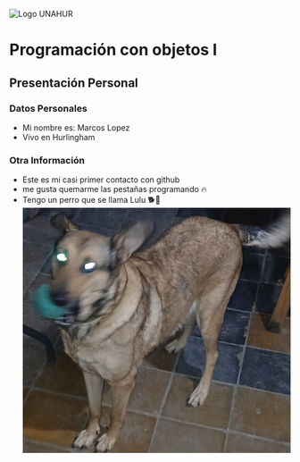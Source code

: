 ![Logo UNAHUR](./UNAHUR.png)

# Programación con objetos I
## Presentación Personal

### Datos Personales
- Mi nombre es: Marcos Lopez
- Vivo en Hurlingham


### Otra Información
- Este es mi casi primer contacto con github 
- me gusta quemarme las pestañas programando 🔥
- Tengo un perro que se llama Lulu 🐕🐶
![foto Lulu](./Lulu.jpg)
